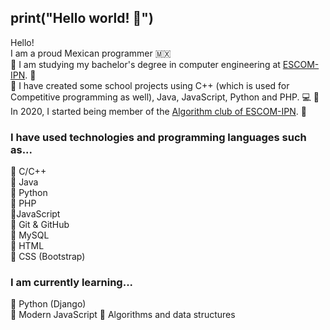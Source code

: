 ## print("Hello world! 👋")
Hello!  
I am a proud Mexican programmer 🇲🇽   
:small_blue_diamond: I am studying my bachelor's degree in computer engineering at [ESCOM-IPN](https://en.wikipedia.org/wiki/ESCOM). :notebook_with_decorative_cover:    
:small_blue_diamond: I have created some school projects using C++ (which is used for Competitive programming as well), Java, JavaScript, Python and PHP. :computer:   :small_blue_diamond: In 2020, I started being member of the [Algorithm club of ESCOM-IPN](https://www.facebook.com/algoritmiaescom). :confetti_ball: 

### I have used technologies and programming languages such as...
:small_blue_diamond: C/C++  
:small_blue_diamond: Java   
:small_blue_diamond: Python   
:small_blue_diamond: PHP  
:small_blue_diamond:JavaScript  
:small_blue_diamond: Git & GitHub  
:small_blue_diamond: MySQL  
:small_blue_diamond: HTML  
:small_blue_diamond: CSS (Bootstrap)  


### I am currently learning...
:small_blue_diamond: Python (Django)  
:small_blue_diamond: Modern JavaScript
:small_blue_diamond: Algorithms and data structures
 
<!--
**EdgarRamirezFuentes/EdgarRamirezFuentes** is a ✨ _special_ ✨ repository because its `README.md` (this file) appears on your GitHub profile.

Here are some ideas to get you started:

- 🔭 I’m currently working on ...
- 🌱 I’m currently learning ...
- 👯 I’m looking to collaborate on ...
- 🤔 I’m looking for help with ...
- 💬 Ask me about ...
- 📫 How to reach me: ...
- 😄 Pronouns: ...
- ⚡ Fun fact: ...
-->
 
